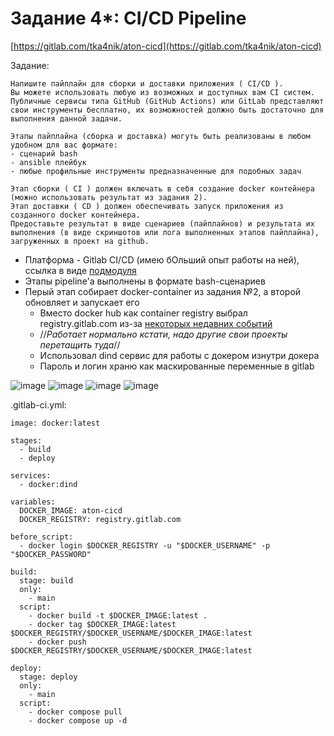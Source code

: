 # Задание 4*: CI/CD Pipeline

[https://gitlab.com/tka4nik/aton-cicd](https://gitlab.com/tka4nik/aton-cicd)

Задание:

```
Напишите пайплайн для сборки и доставки приложения ( CI/CD ).
Вы можете использовать любую из возможных и доступных вам CI систем.
Публичные сервисы типа GitHub (GitHub Actions) или GitLab представляют свои инструменты бесплатно, их возможностей должно быть достаточно для выполнения данной задачи.

Этапы пайплайна (сборка и доставка) могуть быть реализованы в любом удобном для вас формате:
- сценарий bash
- ansible плейбук
- любые профильные инструменты предназначенные для подобных задач

Этап сборки ( CI ) должен включать в себя создание docker контейнера (можно использовать результат из задания 2).
Этап доставки ( CD ) должен обеспечивать запуск приложения из созданного docker контейнера.
Предоставьте результат в виде сценариев (пайплайнов) и результата их выполнения (в виде скриншотов или лога выполненных этапов пайплайна), загруженных в проект на github.
```

- Платформа - Gitlab CI/CD (имею бОльший опыт работы на ней), ссылка в виде [подмодуля](https://gitlab.com/tka4nik/aton-cicd)
- Этапы pipeline'а выполнены в формате bash-сценариев
- Перый этап собирает docker-container из задания №2, а второй обновляет и запускает его
  - Вместо docker hub как container registry выбрал registry.gitlab.com из-за [некоторых недавних событий](https://habr.com/ru/news/818177/)
  - //*Работает нормально кстати, надо другие свои проекты перетащить туда*//
  - Использовал dind сервис для работы с докером изнутри докера
  - Пароль и логин храню как маскированные переменные в gitlab
    
 
![image](https://github.com/tka4nik/aton-devops/assets/39916647/d6597d88-4675-4a87-b642-c1fd3a6fc9aa)
![image](https://github.com/tka4nik/aton-devops/assets/39916647/dc47a7e5-d5b1-4031-88f4-ce8ae0613035)
![image](https://github.com/tka4nik/aton-devops/assets/39916647/28630b0a-ba31-4062-980f-a8ba461d203d)
![image](https://github.com/tka4nik/aton-devops/assets/39916647/f06e9589-1591-4709-a101-f459506bb519)


.gitlab-ci.yml:
```
image: docker:latest

stages:
  - build
  - deploy

services:
  - docker:dind

variables:
  DOCKER_IMAGE: aton-cicd
  DOCKER_REGISTRY: registry.gitlab.com

before_script:
  - docker login $DOCKER_REGISTRY -u "$DOCKER_USERNAME" -p "$DOCKER_PASSWORD"

build:
  stage: build
  only:
    - main
  script:
    - docker build -t $DOCKER_IMAGE:latest .
    - docker tag $DOCKER_IMAGE:latest $DOCKER_REGISTRY/$DOCKER_USERNAME/$DOCKER_IMAGE:latest
    - docker push $DOCKER_REGISTRY/$DOCKER_USERNAME/$DOCKER_IMAGE:latest

deploy:
  stage: deploy
  only:
    - main
  script:
    - docker compose pull
    - docker compose up -d
```


